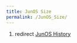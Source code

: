 ```yaml
---
title: JunOS Size
permalink: /JunOS_Size/
---
```


1.  redirect [JunOS History](/JunOS_History "wikilink")
